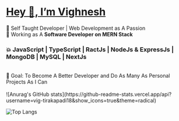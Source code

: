 <h1><u>Hey 👋, I’m Vighnesh</u></h1>
🌈 Self Taught Developer | Web Development as A Passion <br>
🌟 Working as A <b>Software Developer on MERN Stack</b> <br>
<h3>💥 JavaScript | TypeScript | RactJs | NodeJs & ExpressJs | MongoDB | MySQL | NextJs</h3> <br>
🎯 Goal: To Become A Better Developer and Do As Many As Personal Projects As I Can
<br><br>
![Anurag's GitHub stats](https://github-readme-stats.vercel.app/api?username=vig-tirakapadi18&show_icons=true&theme=radical)

![Top Langs](https://github-readme-stats.vercel.app/api/top-langs/?username=vig-tirakapadi18&layout=compact&theme=radical)
